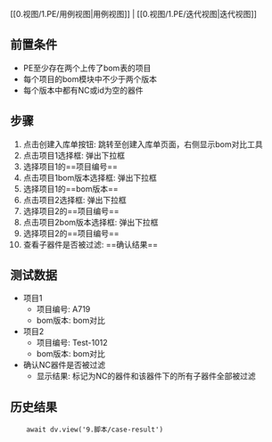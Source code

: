[[0.视图/1.PE/用例视图|用例视图]] | [[0.视图/1.PE/迭代视图|迭代视图]]

## 前置条件

- PE至少存在两个上传了bom表的项目
- 每个项目的bom模块中不少于两个版本
- 每个版本中都有NC或id为空的器件

## 步骤

1. 点击创建入库单按钮: 跳转至创建入库单页面，右侧显示bom对比工具
2. 点击项目1选择框: 弹出下拉框
3. 选择项目1的==项目编号== 
4. 点击项目1bom版本选择框: 弹出下拉框
5. 选择项目1的==bom版本==
6. 点击项目2选择框: 弹出下拉框
7. 选择项目2的==项目编号==
8. 点击项目2bom版本选择框: 弹出下拉框
9. 选择项目2的==项目编号==
10. 查看子器件是否被过滤: ==确认结果== 

## 测试数据

- 项目1
	- 项目编号: A719
	- bom版本: bom对比
- 项目2
	- 项目编号: Test-1012
	- bom版本: bom对比
- 确认NC器件是否被过滤
	- 显示结果: 标记为NC的器件和该器件下的所有子器件全部被过滤

## 历史结果

```dataviewjs
    await dv.view('9.脚本/case-result')
```

